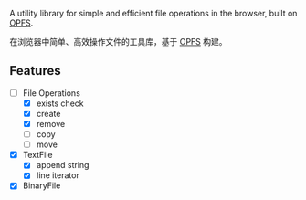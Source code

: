 A utility library for simple and efficient file operations in the browser, built on [OPFS](https://developer.mozilla.org/en-US/docs/Web/API/File_System_API/Origin_private_file_system).

在浏览器中简单、高效操作文件的工具库，基于 [OPFS](https://developer.mozilla.org/en-US/docs/Web/API/File_System_API/Origin_private_file_system) 构建。

## Features

- [ ] File Operations
  - [x] exists check
  - [x] create
  - [x] remove
  - [ ] copy
  - [ ] move
- [x] TextFile
  - [x] append string
  - [x] line iterator
- [x] BinaryFile
